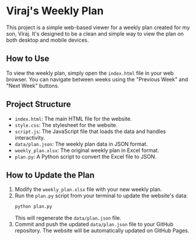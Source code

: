 # Viraj's Weekly Plan

This project is a simple web-based viewer for a weekly plan created for my son, Viraj. It's designed to be a clean and simple way to view the plan on both desktop and mobile devices.

## How to Use

To view the weekly plan, simply open the `index.html` file in your web browser. You can navigate between weeks using the "Previous Week" and "Next Week" buttons.

## Project Structure

- `index.html`: The main HTML file for the website.
- `style.css`: The stylesheet for the website.
- `script.js`: The JavaScript file that loads the data and handles interactivity.
- `data/plan.json`: The weekly plan data in JSON format.
- `weekly_plan.xlsx`: The original weekly plan in Excel format.
- `plan.py`: A Python script to convert the Excel file to JSON.

## How to Update the Plan

1.  Modify the `weekly_plan.xlsx` file with your new weekly plan.
2.  Run the `plan.py` script from your terminal to update the website's data:
    ```bash
    python plan.py
    ```
    This will regenerate the `data/plan.json` file.
3.  Commit and push the updated `data/plan.json` file to your GitHub repository. The website will be automatically updated on GitHub Pages.
